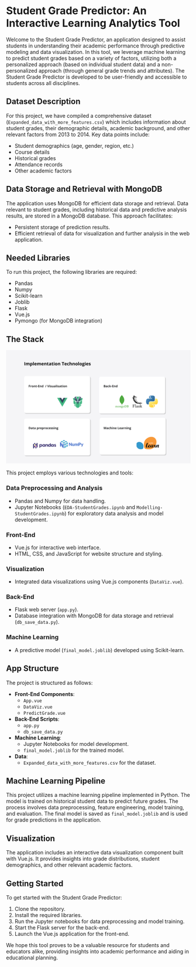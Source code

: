 # Student Grade Predictor: An Interactive Learning Analytics Tool

Welcome to the Student Grade Predictor, an application designed to assist students in understanding their academic performance through predictive modeling and data visualization. In this tool, we leverage machine learning to predict student grades based on a variety of factors, utilizing both a personalized approach (based on individual student data) and a non-personalized approach (through general grade trends and attributes). The Student Grade Predictor is developed to be user-friendly and accessible to students across all disciplines.

## Dataset Description

For this project, we have compiled a comprehensive dataset (`Expanded_data_with_more_features.csv`) which includes information about student grades, their demographic details, academic background, and other relevant factors from 2013 to 2014. Key data points include:

- Student demographics (age, gender, region, etc.)
- Course details
- Historical grades
- Attendance records
- Other academic factors

## Data Storage and Retrieval with MongoDB

The application uses MongoDB for efficient data storage and retrieval. Data relevant to student grades, including historical data and predictive analysis results, are stored in a MongoDB database. This approach facilitates:

- Persistent storage of prediction results.
- Efficient retrieval of data for visualization and further analysis in the web application.

## Needed Libraries

To run this project, the following libraries are required:

- Pandas
- Numpy
- Scikit-learn
- Joblib
- Flask
- Vue.js
- Pymongo (for MongoDB integration)

## The Stack

![img.png](img.png)

This project employs various technologies and tools:

### Data Preprocessing and Analysis

- Pandas and Numpy for data handling.
- Jupyter Notebooks (`EDA-StudentGrades.ipynb` and `Modelling-StudentGrades.ipynb`) for exploratory data analysis and model development.

### Front-End

- Vue.js for interactive web interface.
- HTML, CSS, and JavaScript for website structure and styling.

### Visualization

- Integrated data visualizations using Vue.js components (`DataViz.vue`).

### Back-End

- Flask web server (`app.py`).
- Database integration with MongoDB for data storage and retrieval (`db_save_data.py`).

### Machine Learning

- A predictive model (`final_model.joblib`) developed using Scikit-learn.

## App Structure

The project is structured as follows:

- **Front-End Components**:
  - `App.vue`
  - `DataViz.vue`
  - `PredictGrade.vue`
- **Back-End Scripts**:
  - `app.py`
  - `db_save_data.py`
- **Machine Learning**:
  - Jupyter Notebooks for model development.
  - `final_model.joblib` for the trained model.
- **Data**:
  - `Expanded_data_with_more_features.csv` for the dataset.

## Machine Learning Pipeline

This project utilizes a machine learning pipeline implemented in Python. The model is trained on historical student data to predict future grades. The process involves data preprocessing, feature engineering, model training, and evaluation. The final model is saved as `final_model.joblib` and is used for grade predictions in the application.

## Visualization

The application includes an interactive data visualization component built with Vue.js. It provides insights into grade distributions, student demographics, and other relevant academic factors.

## Getting Started

To get started with the Student Grade Predictor:

1. Clone the repository.
2. Install the required libraries.
3. Run the Jupyter notebooks for data preprocessing and model training.
4. Start the Flask server for the back-end.
5. Launch the Vue.js application for the front-end.

We hope this tool proves to be a valuable resource for students and educators alike, providing insights into academic performance and aiding in educational planning.
